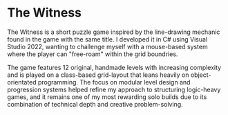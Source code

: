 <h1>The Witness</h1>
The Witness is a short puzzle game inspired by the line-drawing mechanic found in the game with the same title. I developed it in C# using Visual Studio 2022, wanting to challenge myself with a mouse-based system where the player can "free-roam" within the grid boundries.

The game features 12 original, handmade levels with increasing complexity and is played on a class-based grid-layout that leans heavily on object-orientated programming. The focus on modular level design and progression systems helped refine my approach to structuring logic-heavy games, and it remains one of my most rewarding solo builds due to its combination of technical depth and creative problem-solving.
